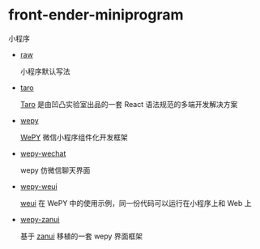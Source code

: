 # front-ender-miniprogram

小程序

- [raw](./raw)

  小程序默认写法

- [taro](./taro)

  [Taro](https://taro.aotu.io/) 是由凹凸实验室出品的一套 React 语法规范的多端开发解决方案

- [wepy](./wepy)

  [WePY](https://tencent.github.io/wepy/index.html) 微信小程序组件化开发框架

- [wepy-wechat](./wepy-wechat)

  wepy 仿微信聊天界面

- [wepy-weui](./wepy-weui)

  [weui](https://github.com/Tencent/weui-wxss) 在 WePY 中的使用示例，同一份代码可以运行在小程序上和 Web 上

- [wepy-zanui](./wepy-zanui)

  基于 [zanui](https://github.com/youzan/zanui-weapp) 移植的一套 wepy 界面框架
